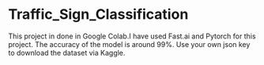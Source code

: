 # Traffic_Sign_Classification

This project in done in Google Colab.I have used Fast.ai and Pytorch for this project. The accuracy of the model is around 99%. Use your own json key to download the dataset via Kaggle.
